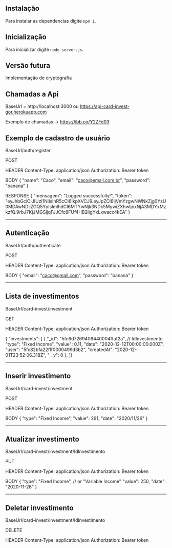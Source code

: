 ## Instalação

Para instalar as dependencias digite `npm i`.

## Inicialização

Para inicializar digite `node server.js`.

## Versão futura

Implementação de cryptografia

## Chamadas a Api

BaseUrl = http://localhost:3000 ou https://api-card-invest-gor.herokuapp.com

Exemplo de chamadas -> https://ibb.co/Y2ZFd03

## Exemplo de cadastro de usuário

BaseUrl/auth/register

POST

HEADER
Content-Type: application/json
Authorization: Bearer token

BODY
{
	"name": "Caco",
	"email": "caco@email.com.br",
	"password": "banana"
}

RESPONSE
{
  "mensagem": "Logged successfully!",
  "token": "eyJhbGciOiJIUzI1NiIsInR5cCI6IkpXVCJ9.eyJpZCI6IjVmYzgwNWNkZjg0YzU0MDAwNDljZGQ5YyIsImlhdCI6MTYwNjk3NDk5MywiZXhwIjoxNjA3MDYxMzkzfQ.9rbJ7KjJMGSljqFJJCfc8FUf4HB2IigYxLxwacx4kEA"
}

--------------------------------------------------

## Autenticação

BaseUrl/auth/authenticate

POST

HEADER
Content-Type: application/json
Authorization: Bearer token

BODY
{
	"email": "caco@gmail.com",
	"password": "banana"
}

--------------------------------------------------

## Lista de investimentos
BaseUrl/card-invest/investment

GET

HEADER
Content-Type: application/json
Authorization: Bearer token

{
  "investments": [
    {
      "_id": "5fc6d7269408440004ffaf2a", // IdInvestimento
      "type": "Fixed Income",
      "value": 0.11,
      "date": "2020-12-12T00:00:00.000Z",
      "user": "5fc82bfa22fff0000499d3b2",
      "createdAt": "2020-12-01T23:52:06.318Z",
      "__v": 0
    },
  ]}
    

--------------------------------------------------

## Inserir investimento
BaseUrl/card-invest/investment

POST

HEADER
Content-Type: application/json
Authorization: Bearer token

BODY
{
	"type": "Fixed Income",
	"value": 291,
	"date": "2020/11/26"
}

-------------------------------------------

## Atualizar investimento
BaseUrl/card-invest/investment/IdInvestimento

PUT

HEADER
Content-Type: application/json
Authorization: Bearer token

BODY
{
	"type": "Fixed Income", // or  "Variable Income"
	"value": 250,
	"date": "2020-11-26"
}

-----------------------------------------------

## Deletar investimento
BaseUrl/card-invest/investment/IdInvestimento

DELETE

HEADER
Content-Type: application/json
Authorization: Bearer token

